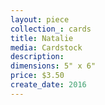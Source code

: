```yaml
---
layout: piece
collection_: cards
title: Natalie
media: Cardstock
description:
dimensions: 5" x 6"
price: $3.50
create_date: 2016
---
```

